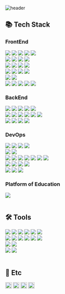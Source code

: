 ![header](https://capsule-render.vercel.app/api?type=waving&color=4078c0&height=180&section=header&text=README%20헤더&fontSize=45&animation=fadeIn&fontAlignY=38&desc=frontend16&descAlignY=55&descAlign=85)

## 📚 Tech Stack

<div>
	<h3>FrontEnd</h3>
	<!-- HTML --><a href="https://html.spec.whatwg.org/"><img src="https://img.shields.io/badge/HTML5-E34F26?style=flat&logo=HTML5&logoColor=white" /></a>
	<!-- CSS --><a href="https://www.w3.org/Style/CSS/"><img src="https://img.shields.io/badge/CSS3-1572B6?style=flat&logo=CSS3&logoColor=white" /></a>
	<!-- JavaScript --><a href="https://www.ecma-international.org/"><img src="https://img.shields.io/badge/JavaScript-F7DF1E?style=flat&logo=JavaScript&logoColor=white" /></a>
	<!-- jQuery --><a href="https://jquery.com/"><img src="https://img.shields.io/badge/jQuery-0769AD?style=flat&logo=jQuery&logoColor=white" /></a>
	<!-- Bootstrap --><a href="https://getbootstrap.com/"><img src="https://img.shields.io/badge/Bootstrap-7952B3?style=flat&logo=Bootstrap&logoColor=white" /></a>
	<br />
	<!-- PUG --><a href="https://pugjs.org/"><img src="https://img.shields.io/badge/Pug-A86454?style=flat&logo=pug&logoColor=white" /></a>
	<!-- SCSS --><a href="https://sass-lang.com/"><img src="https://img.shields.io/badge/SCSS-D75892?style=flat&logo=sass&logoColor=white" /></a>
	<!-- Tailwind CSS --><a href="https://tailwindcss.com/"><img src="https://img.shields.io/badge/Tailwind%20CSS-37BCF8?style=flat&logo=tailwindcss&logoColor=white" /></a>
	<!-- TypeScript --><a href="https://www.typescriptlang.org/"><img src="https://img.shields.io/badge/TypeScript-3178C6?style=flat&logo=TypeScript&logoColor=white" /></a>
	<br />
	<!-- Vue.js --><a href="https://vuejs.org/"><img src="https://img.shields.io/badge/Vue.js-34A06F?style=flat&logo=Vue.js&logoColor=white" /></a>
	<!-- React --><a href="https://reactjs.org/"><img src="https://img.shields.io/badge/React-58B4CD?style=flat&logo=React&logoColor=white" /></a>
	<!-- Svelte --><a href="https://svelte.dev/"><img src="https://img.shields.io/badge/Svelte-FF3E00?style=flat&logo=Svelte&logoColor=white" /></a>
	<!-- Angular --><a href="https://angular.io/"><img src="https://img.shields.io/badge/Angular-DD0031?style=flat&logo=Angular&logoColor=white" /></a>	
	<br />
	<!-- Vuex --><a href="https://vuex.vuejs.org/"><img src="https://img.shields.io/badge/Vuex-33465B?style=flat&logo=Vue.js&logoColor=white" /></a>
	<!-- Nuxt.js --><a href="https://nuxt.com/"><img src="https://img.shields.io/badge/Nuxt.js-01BF89?style=flat&logo=Nuxt.js&logoColor=FFFFFF" /></a>
 	<!-- Reducx --><a href="https://react-redux.js.org/"><img src="https://img.shields.io/badge/Redux-764ABC?style=flat&logo=Redux&logoColor=white" /></a>
	<!-- Next.js --><a href="https://nextjs.org/"><img src="https://img.shields.io/badge/Next.js-000000?style=flat&logo=Next.js&logoColor=white" /></a>
	<br />
	<!-- React Native --><a href="https://reactnative.dev/"><img src="https://img.shields.io/badge/React Native-AD53BD?style=flat&logo=React&logoColor=white" /></a>
	<!-- Flutter --><a href="https://flutter.dev/"><img src="https://img.shields.io/badge/Flutter-35B7F5?style=flat&logo=Flutter&logoColor=white" /></a>
	<br />
	<!-- NPM --><a href="https://www.npmjs.com"><img src="https://img.shields.io/badge/NPM-CB0001?style=flat&logo=npm&logoColor=white" /></a>
	<!-- Yarn --><a href="https://yarnpkg.com"><img src="https://img.shields.io/badge/Yarn-514C87?style=flat&logo=yarn&logoColor=white" /></a>
	<!-- Vite --><a href="https://vitejs.dev/"><img src="https://img.shields.io/badge/Vite-636CFF?style=flat&logo=Vite&logoColor=white" /></a>
	<!-- Gulp --><a href="https://gulpjs.com/"><img src="https://img.shields.io/badge/Gulp-CF4647?style=flat&logo=Gulp&logoColor=white" /></a>
	<!-- PWA --><a href="https://web.dev/progressive-web-apps/"><img src="https://img.shields.io/badge/PWA-6601ED?style=flat&logo=PWA&logoColor=white" /></a>  
	<h3>BackEnd</h3>
	<!-- Node.js --><a href="https://nodejs.org/"><img src="https://img.shields.io/badge/Node.js-44843D?style=flat&logo=Node.js&logoColor=white" /></a>
 	<!-- Python --><a href="https://www.python.org/"><img src="https://img.shields.io/badge/Python-3876AB?style=flat&logo=Python&logoColor=white" /></a>
 	<!-- C --><a href="https://devdocs.io/c/"><img src="https://img.shields.io/badge/C-659AD1?style=flat&logo=C&logoColor=white" /></a>
 	<!-- C++ --><a href="https://isocpp.org/"><img src="https://img.shields.io/badge/C++-01589E?style=flat&logo=C&logoColor=white" /></a>
 	<!-- Java --><a href="https://www.java.com/"><img src="https://img.shields.io/badge/Java-3D82A1?style=flat&logo=Conda-Forge&logoColor=white" /></a>
	<br />
	<!-- Express.js --><a href="https://expressjs.com/"><img src="https://img.shields.io/badge/Express-303030?style=flat&logo=Express&logoColor=white" /></a>
	<!-- NestJS --><a href="https://nestjs.com/"><img src="https://img.shields.io/badge/NestJS-EA2845?style=flat&logo=Nestjs&logoColor=white" /></a>
	<!-- Django --><a href="https://www.djangoproject.com/"><img src="https://img.shields.io/badge/Django-082D1F?style=flat&logo=Django&logoColor=white" /></a>
	<!-- Flask --><a href="https://flask.palletsprojects.com/"><img src="https://img.shields.io/badge/Flask-0C7963?style=flat&logo=Flask&logoColor=white" /></a>
	<!-- Selenium --><a href="https://www.selenium.dev/"><img src="https://img.shields.io/badge/Selenium-43B02A?style=flat&logo=Selenium&logoColor=white" /></a>
	<!-- Spring --><a href="https://spring.io/"><img src="https://img.shields.io/badge/Spring-6DB33F?style=flat&logo=Spring&logoColor=white" /></a>
	<br />
	<!-- Oracle-db --><a href="https://www.oracle.com/database/"><img src="https://img.shields.io/badge/Oracle%20SQL-F80000?style=flat&logo=Oracle&logoColor=white" /></a>
	<!-- MySQL --><a href="https://www.mysql.com/"><img src="https://img.shields.io/badge/MySQL-4479A1?style=flat&logo=MySQL&logoColor=white" /></a>
	<!-- MariaDB --><a href="https://mariadb.org/"><img src="https://img.shields.io/badge/MariaDB-BA7157?style=flat&logo=MariaDB&logoColor=white" /></a>
	<!-- MongoDB --><a href="https://www.mongodb.com/"><img src="https://img.shields.io/badge/MongoDB-016448?style=flat&logo=MongoDB&logoColor=white" /></a>
	<h3>DevOps</h3>
	<!-- Apache --><a href="https://httpd.apache.org/"><img src="https://img.shields.io/badge/Apache-D32E35?style=flat&logo=Apache&logoColor=white" /></a>
	<!-- NGINX --><a href="https://www.nginx.com/"><img src="https://img.shields.io/badge/NGINX-009639?style=flat&logo=NGINX&logoColor=white" /></a>
	<!-- IIS --><a href="https://www.iis.net/"><img src="https://img.shields.io/badge/IIS-053E54?style=flat&logo=Microsoft&logoColor=white" /></a>
 	<!-- Tomcat --><a href="https://tomcat.apache.org/"><img src="https://img.shields.io/badge/Tomcat-F8DC75?style=flat&logo=ApacheTomcat&logoColor=black" /></a>
	<br />
	<!-- Docker --><a href="https://www.docker.com/"><img src="https://img.shields.io/badge/Docker-0A6CD7?style=flat&logo=Docker&logoColor=white" /></a>
	<!-- Kubernetes --><a href="https://kubernetes.io/"><img src="https://img.shields.io/badge/Kubernetes-3271E2?style=flat&logo=Kubernetes&logoColor=white" /></a>
	<br />
	<!-- Debian --><a href="https://www.debian.org/"><img src="https://img.shields.io/badge/Debian-D80150?style=flat&logo=debian&logoColor=White" /></a>
	<!-- Ubuntu --><a href="https://ubuntu.com/"><img src="https://img.shields.io/badge/Ubuntu-E9531F?style=flat&logo=Ubuntu&logoColor=FFFFFF" /></a>
	<!-- Redhat --><a href="https://www.redhat.com/"><img src="https://img.shields.io/badge/Redhat-ED0000?style=flat&logo=Redhat&logoColor=White" /></a>
	<!-- Suse --><a href="https://www.suse.com/"><img src="https://img.shields.io/badge/SUSE-30B978?style=flat&logo=suse&logoColor=White" /></a>
	<!-- Kali Linux --><a href="https://www.kali.org/"><img src="https://img.shields.io/badge/Kali%20Linux-FFFFFF?style=flat&logo=kalilinux&logoColor=White" /></a>
	<!-- Oracle Linux --><a href="https://www.oracle.com/linux/"><img src="https://img.shields.io/badge/Oracle Linux-F80000?style=flat&logo=Oracle&logoColor=white" /></a>
	<!-- CentOS --><a href="https://www.centos.org/"><img src="https://img.shields.io/badge/Centos-A04E8C?style=flat&logo=Centos&logoColor=White" /></a>
	<br />
	<!-- Github --><a href="https://github.com/"><img src="https://img.shields.io/badge/GitHub-181717?style=flat&logo=GitHub&logoColor=white" /></a>
	<!-- Replit --><a href="https://replit.com/"><img src="https://img.shields.io/badge/Replit-F26208?style=flat&logo=Replit&logoColor=white" /></a>
	<!-- Netlify --><a href="https://www.netlify.com/"><img src="https://img.shields.io/badge/netlify-1EC0B1?style=flat&logo=Netlify&logoColor=white" /></a>
	<!-- Vercel --><a href="https://vercel.com/"><img src="https://img.shields.io/badge/Vercel-000000?style=flat&logo=Vercel&logoColor=white" /></a>
	<br />
	<!-- Firebase --><a href="https://firebase.google.com"/><img src="https://img.shields.io/badge/Firebase-F79628?style=flat&logo=Firebase&logoColor=white" /></a>
	<!-- OCI --><a href="https://www.oracle.com/cloud/"><img src="https://img.shields.io/badge/OCI-F80000?style=flat&logo=Oracle&logoColor=white" /></a>
	<!-- AWS --><a href="https://aws.amazon.com/"><img src="https://img.shields.io/badge/AWS-FF9900?style=flat&logo=AmazonAWS&logoColor=white" /></a>
	<h3>Platform of Education</h3>
	<!-- Scratch --><a href="https://scratch.mit.edu/"><img src="https://img.shields.io/badge/Scratch-F6A619?style=flat&logo=Scratch&logoColor=white" /></a>
</div>
<br />

## 🛠 Tools

<div>
	<!-- Vim --><a href="https://www.vim.org"><img src="https://img.shields.io/badge/Vim-19903D?style=flat&logo=vim&logoColor=white" /></a>
	<!-- Novim --><a href="https://neovim.io/"><img src="https://img.shields.io/badge/Neovim-01B952?style=flat&logo=neovim&logoColor=white" /></a>
	<!-- VScode --><a href="https://code.visualstudio.com/"><img src="https://img.shields.io/badge/Visual%20Studio%20Code-007ACC?style=flat&logo=VisualStudioCode&logoColor=white" /></a>
	<!-- Sublime Text --><a href="https://www.sublimetext.com/"><img src="https://img.shields.io/badge/Sublime%20Text-FF9800?style=flat&logo=sublimetext&logoColor=white" /></a>
	<!-- Jet Brains --><a href="https://www.jetbrains.com/"><img src="https://img.shields.io/badge/Jet%20Brains-080809?style=flat&logo=jetbrains&logoColor=white" /></a>	
	<!-- Eclipes --><a href="https://www.eclipse.org/"><img src="https://img.shields.io/badge/Eclipse%20IDE-2C2255?style=flat&logo=EclipseIDE&logoColor=white" /></a>
	<br />
	<!-- Gimp --><a href="https://www.gimp.org/"><img src="https://img.shields.io/badge/Gimp-0E2326?style=flat&logo=gimp&logoColor=white" /></a>
	<!-- Photopea --><a href="https://www.photopea.com/"><img src="https://img.shields.io/badge/Photopea-18A497?style=flat&logo=photopea&logoColor=white" /></a>
	<!-- PhotoShop --><a href="https://www.adobe.com/products/photoshop.html"><img src="https://img.shields.io/badge/Adobe%20Photoshop-31A8FF?style=flat&logo=adobePhotoshop&logoColor=white" /></a>
	<!-- InkScape --><a href="https://inkscape.org/"><img src="https://img.shields.io/badge/InkScape-191919?style=flat&logo=inkscape&logoColor=white" /></a>
	<!-- Illustrator --><a href="https://www.adobe.com/products/illustrator.html"><img src="https://img.shields.io/badge/Adobe%20Illustrator-FEA607?style=flat&logo=adobeIllustrator&logoColor=white" /></a>
	<!-- Blender --><a href="https://www.blender.org"><img src="https://img.shields.io/badge/Blender-E27203?style=flat&logo=blender&logoColor=white" /></a>
	<br />
	<!-- Figma --><a href="https://www.figma.com"><img src="https://img.shields.io/badge/Figma-F24D1D?style=flat&logo=figma&logoColor=white" /></a>
	<!-- Indesign --><a href="https://www.adobe.com/products/indesign.html"><img src="https://img.shields.io/badge/Adobe%20Indesign-FF3266?style=flat&logo=adobeIndesign&logoColor=white" /></a>
	<br />
	<!-- OpenAI --><a href="https://openai.com/"><img src="https://img.shields.io/badge/OpenAI-000000?style=flat&logo=openai&logoColor=white" /></a>
	<!-- Youtube --><a href="https://www.youtube.com"><img src="https://img.shields.io/badge/Youtube-FF0000?style=flat&logo=youtube&logoColor=white" /></a>
</div>
<br />

## 🔗 Etc
<div>
	<!-- Backjun --><a href="https://www.acmicpc.net/"><img src="https://github.com/yonghun16/README_settings/blob/main/images/backjun.png" height=20px /></a>
	<!-- Goorm --><a href="https://level.goorm.io/"><img src="https://github.com/yonghun16/README_settings/blob/main/images/goorm.png" height=20px /></a>
	<!-- Jungol--><a href="https://www.jungol.co.kr/"><img src="https://github.com/yonghun16/README_settings/blob/main/images/jungol.png" height=20px /></a>
	<!-- Programmers --><a href="https://programmers.co.kr/"><img src="https://github.com/yonghun16/README_settings/blob/main/images/programmers.png" height=20px /></a>
</div>
